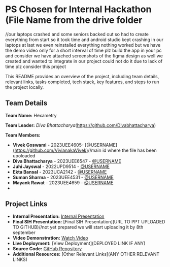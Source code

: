 # PS Chosen for Internal Hackathon (File Name from the drive folder
//our laptops crashed and some seniors backed out so had to create everything from start so it took time and android studio kept crashing in our laptops at last we even reinstalled everything nothing worked but we have the demo video only for a short interval of time plz build the app in your pc and consider we have attached screenshots of the figma design as well we created and wanted to integrate in our project could not do it due to lack of time plz consider this project 

This README provides an overview of the project, including team details, relevant links, tasks completed, tech stack, key features, and steps to run the project locally.

## Team Details

**Team Name:** Hexametry

**Team Leader:** *Diva Bhattacharya*(https://github.com/Divabhattacharya)

**Team Members:**
- **Vivek Goswami** - 2023UEE4605- [@USERNAME][(https://github.com/VivianakaVivek)](https://github.com/VivianakaVivek/HexaMatrics)//main id where the file has been upoloaded
- **Diva Bhattacharya** - 2023UEE6547 - [@USERNAME](https://github.com/Divabhattacharya)
- **Juhi Jayswal** - 2022UPD9514 - [@USERNAME](https://github.com/JUhipugxr)
- **Ekta Bansal** - 2023UCA2142 - [@USERNAME](https://github.com/EktaGupta98)
- **Suman Sharma** - 2023UEE4531 - [@USERNAME](https://github.com/suman2208-beep)
- **Mayank Rawat** - 2023UEE4659 - [@USERNAME](https://github.com/USERNAME)
-



## Project Links

- **Internal Presentation:** [Internal Presentation](https://github.com/VivianakaVivek/HexaMatrics/blob/main/presentation.pdf)
- **Final SIH Presentation:** [Final SIH Presentation](URL TO PPT UPLOADED TO GITHUB)//not yet prepared we will start uploading it by 8th september
- **Video Demonstration:** [Watch Video](https://github.com/VivianakaVivek/HexaMatrics/blob/main/WhatsApp%20Video%202024-09-03%20at%2003.40.42_7401d7f5.mp4)
- **Live Deployment:** [View Deployment](DEPLOYED LINK IF ANY)
- **Source Code:** [GitHub Repository](https://github.com/VivianakaVivek/HexaMatrics/blob/main/hexametry.zip)
- **Additional Resources:** [Other Relevant Links](ANY OTHER RELEVANT LINKS)
